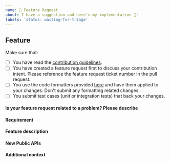 ```yaml
---
name: 🚀 Feature Request
about: I have a suggestion and here's my implementation 🙂!
labels: 'status: waiting-for-triage'
---
```


## Feature

<!-- First of all: Have you checked the docs, GitHub issues, or Stack Overflow whether someone else has already reported your issue? Maybe the feature already exists?-->

Make sure that:

- [ ] You have read the [contribution guidelines](https://github.com/r2dbc/.github/blob/master/.github/CONTRIBUTING.adoc).
- [ ] You have created a feature request first to discuss your contribution intent. Please reference the feature request ticket number in the pull request.
- [ ] You use the code formatters provided [here](https://github.com/r2dbc/.github/blob/master/intellij-style.xml) and have them applied to your changes. Don't submit any formatting related changes.
- [ ] You submit test cases (unit or integration tests) that back your changes.

 <!--
Great! Live long and prosper.
-->

#### Is your feature request related to a problem? Please describe

<!-- A clear and concise description of what the problem is. Ex. I have an issue when [...] -->

#### Requirement

<!-- A clear and concise description of the issue or link to a GitHub issue #.-->
 
#### Feature description 

<!--- Briefly describe the fix implementation. --->

#### New Public APIs

<!--- List any new public APIs added with this Fix. --->

#### Additional context

<!-- Add any other context about the problem here. Do not add code as screenshots. -->
